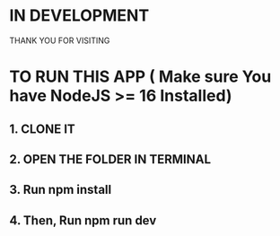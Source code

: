 # IN DEVELOPMENT

THANK YOU FOR VISITING

# TO RUN THIS APP ( Make sure You have NodeJS >= 16 Installed)

## 1. CLONE IT

## 2. OPEN THE FOLDER IN TERMINAL

## 3. Run npm install

## 4. Then, Run npm run dev
